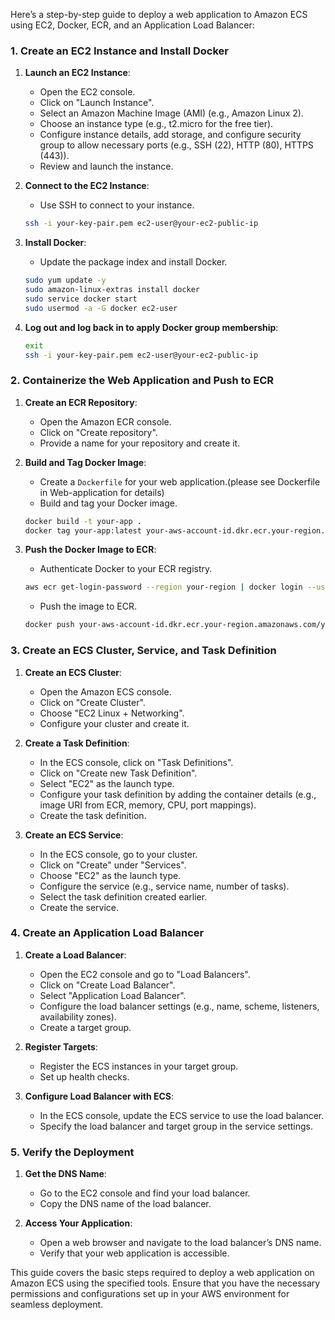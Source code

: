 Here’s a step-by-step guide to deploy a web application to Amazon ECS using EC2, Docker, ECR, and an Application Load Balancer:

### 1. Create an EC2 Instance and Install Docker
1. **Launch an EC2 Instance**:
   - Open the EC2 console.
   - Click on "Launch Instance".
   - Select an Amazon Machine Image (AMI) (e.g., Amazon Linux 2).
   - Choose an instance type (e.g., t2.micro for the free tier).
   - Configure instance details, add storage, and configure security group to allow necessary ports (e.g., SSH (22), HTTP (80), HTTPS (443)).
   - Review and launch the instance.

2. **Connect to the EC2 Instance**:
   - Use SSH to connect to your instance.
   ```bash
   ssh -i your-key-pair.pem ec2-user@your-ec2-public-ip
   ```

3. **Install Docker**:
   - Update the package index and install Docker.
   ```bash
   sudo yum update -y
   sudo amazon-linux-extras install docker
   sudo service docker start
   sudo usermod -a -G docker ec2-user
   ```

4. **Log out and log back in to apply Docker group membership**:
   ```bash
   exit
   ssh -i your-key-pair.pem ec2-user@your-ec2-public-ip
   ```

### 2. Containerize the Web Application and Push to ECR
1. **Create an ECR Repository**:
   - Open the Amazon ECR console.
   - Click on "Create repository".
   - Provide a name for your repository and create it.

2. **Build and Tag Docker Image**:
   - Create a `Dockerfile` for your web application.(please see Dockerfile in Web-application for details)
   - Build and tag your Docker image.
   ```bash
   docker build -t your-app .
   docker tag your-app:latest your-aws-account-id.dkr.ecr.your-region.amazonaws.com/your-repository-name:latest
   ```

3. **Push the Docker Image to ECR**:
   - Authenticate Docker to your ECR registry.
   ```bash
   aws ecr get-login-password --region your-region | docker login --username AWS --password-stdin your-aws-account-id.dkr.ecr.your-region.amazonaws.com
   ```
   - Push the image to ECR.
   ```bash
   docker push your-aws-account-id.dkr.ecr.your-region.amazonaws.com/your-repository-name:latest
   ```

### 3. Create an ECS Cluster, Service, and Task Definition
1. **Create an ECS Cluster**:
   - Open the Amazon ECS console.
   - Click on "Create Cluster".
   - Choose "EC2 Linux + Networking".
   - Configure your cluster and create it.

2. **Create a Task Definition**:
   - In the ECS console, click on "Task Definitions".
   - Click on "Create new Task Definition".
   - Select "EC2" as the launch type.
   - Configure your task definition by adding the container details (e.g., image URI from ECR, memory, CPU, port mappings).
   - Create the task definition.

3. **Create an ECS Service**:
   - In the ECS console, go to your cluster.
   - Click on "Create" under "Services".
   - Choose "EC2" as the launch type.
   - Configure the service (e.g., service name, number of tasks).
   - Select the task definition created earlier.
   - Create the service.

### 4. Create an Application Load Balancer
1. **Create a Load Balancer**:
   - Open the EC2 console and go to "Load Balancers".
   - Click on "Create Load Balancer".
   - Select "Application Load Balancer".
   - Configure the load balancer settings (e.g., name, scheme, listeners, availability zones).
   - Create a target group.

2. **Register Targets**:
   - Register the ECS instances in your target group.
   - Set up health checks.

3. **Configure Load Balancer with ECS**:
   - In the ECS console, update the ECS service to use the load balancer.
   - Specify the load balancer and target group in the service settings.

### 5. Verify the Deployment
1. **Get the DNS Name**:
   - Go to the EC2 console and find your load balancer.
   - Copy the DNS name of the load balancer.

2. **Access Your Application**:
   - Open a web browser and navigate to the load balancer’s DNS name.
   - Verify that your web application is accessible.

This guide covers the basic steps required to deploy a web application on Amazon ECS using the specified tools. Ensure that you have the necessary permissions and configurations set up in your AWS environment for seamless deployment.
